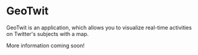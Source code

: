 # GeoTwit
GeoTwit is an application, which allows you to visualize real-time activities on Twitter's subjects with a map.

More information coming soon!
